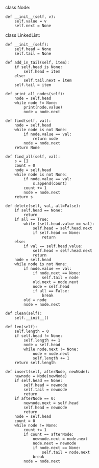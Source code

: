 class Node:

    def __init__(self, v):
        self.value = v
        self.next = None

class LinkedList:

    def __init__(self):
        self.head = None
        self.tail = None

    def add_in_tail(self, item):
        if self.head is None:
            self.head = item
        else:
            self.tail.next = item
        self.tail = item

    def print_all_nodes(self):
        node = self.head
        while node != None:
            print(node.value)
            node = node.next

    def find(self, val):
        node = self.head
        while node is not None:
            if node.value == val:
                return node
            node = node.next
        return None

    def find_all(self, val):
        s = []
        count = 0
        node = self.head
        while node is not None:
            if node.value == val:
                s.append(count)
            count += 1
            node = node.next
        return s

    def delete(self, val, all=False):
        if self.head == None:
            return
        if all == True:
            while (self.head.value == val):
                self.head = self.head.next
                if self.head == None:
                    return
        else:
            if val == self.head.value:
                self.head = self.head.next
                return
        node = self.head
        while node is not None:
            if node.value == val:
                if node.next == None:
                    self.tail = node
                old.next = node.next
                node = self.head
                if all == False:
                    break
            old = node
            node = node.next

    def clean(self):
        self.__init__()

    def len(self):
        self.length = 0
        if self.head != None:
            self.length += 1
            node = self.head
            while node.next != None:
                node = node.next
                self.length += 1
        return self.length

    def insert(self, afterNode, newNode):
        newnode = Node(newNode)
        if self.head == None:
            self.head = newnode
            self.tail = newnode
            return
        if afterNode == 0:
            newnode.next = self.head
            self.head = newnode
            return
        node = self.head
        count = 0
        while node != None:
            count += 1
            if count == afterNode:
                newnode.next = node.next
                node.next = newnode
                if node.next == None:
                    self.tail = node.next
                break
            node = node.next

